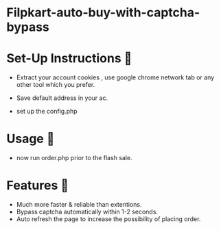 # Filpkart-auto-buy-with-captcha-bypass

  # Set-Up Instructions 🙂

  * Extract your account cookies ,
     use google chrome network tab or any other tool which you prefer.

  * Save default address in your ac.

  * set up the config.php

  # Usage 🙂

  * now run order.php prior to the flash sale.

  # Features 🙂
  
  * Much more faster & reliable than extentions.
  * Bypass captcha automatically within 1-2 seconds.
  * Auto refresh the page to increase the possibility of placing order.
